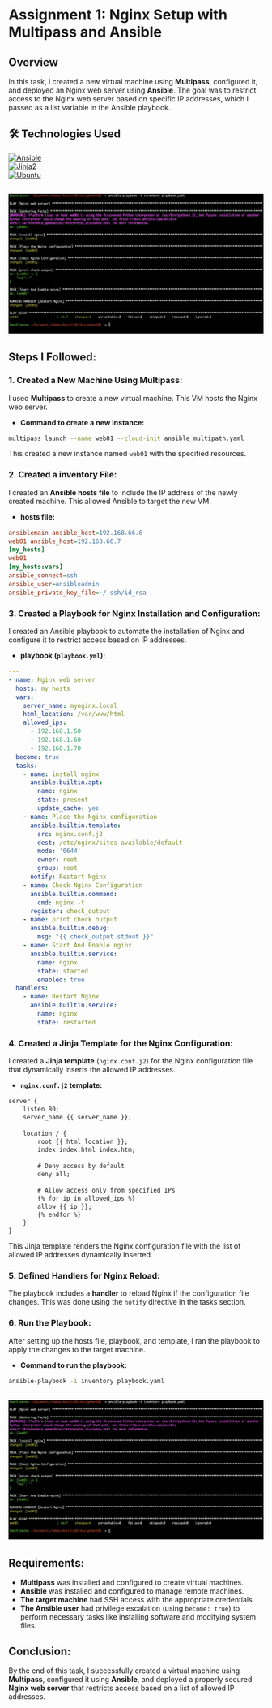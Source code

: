 # Assignment 1: Nginx Setup with Multipass and Ansible

## Overview

In this task, I created a new virtual machine using **Multipass**, configured it, and deployed an Nginx web server using **Ansible**. The goal was to restrict access to the Nginx web server based on specific IP addresses, which I passed as a list variable in the Ansible playbook.

## 🛠️ **Technologies Used**

[![Ansible](https://img.shields.io/badge/Ansible-Intermediate-blue?style=flat-square&logo=ansible)](#)  
[![Jinja2](https://img.shields.io/badge/Jinja2-Intermediate-blue?style=flat-square&logo=python)](#)  
[![Ubuntu](https://img.shields.io/badge/Ubuntu-Expert-orange?style=flat-square&logo=ubuntu)](#)

## ![Screenshot -1](./PlayBook.png) 

## Steps I Followed:

### 1. **Created a New Machine Using Multipass:**
I used **Multipass** to create a new virtual machine. This VM hosts the Nginx web server.

- **Command to create a new instance:**
  
```bash
multipass launch --name web01 --cloud-init ansible_multipath.yaml
```

This created a new instance named `web01` with the specified resources.

### 2. **Created a inventory File:**
I created an **Ansible hosts file** to include the IP address of the newly created machine. This allowed Ansible to target the new VM.

- **hosts file:**

```ini
ansiblemain ansible_host=192.168.66.6
web01 ansible_host=192.168.66.7
[my_hosts]
web01
[my_hosts:vars]
ansible_connect=ssh
ansible_user=ansibleadmin
ansible_private_key_file=~/.ssh/id_rsa
```

### 3. **Created a Playbook for Nginx Installation and Configuration:**
I created an Ansible playbook to automate the installation of Nginx and configure it to restrict access based on IP addresses.

- **playbook (`playbook.yml`):**

```yaml
---
- name: Nginx web server
  hosts: my_hosts
  vars: 
    server_name: mynginx.local
    html_location: /var/www/html
    allowed_ips:
      - 192.168.1.50
      - 192.168.1.60
      - 192.168.1.70
  become: true
  tasks:
    - name: install nginx
      ansible.builtin.apt:
        name: nginx
        state: present
        update_cache: yes
    - name: Place the Nginx configuration
      ansible.builtin.template:
        src: nginx.conf.j2
        dest: /etc/nginx/sites-available/default
        mode: '0644'
        owner: root
        group: root
      notify: Restart Nginx
    - name: Check Nginx Configuration
      ansible.builtin.command:
        cmd: nginx -t
      register: check_output
    - name: print check output
      ansible.builtin.debug:
        msg: "{{ check_output.stdout }}"
    - name: Start And Enable nginx
      ansible.builtin.service:
        name: nginx
        state: started
        enabled: true
  handlers:
    - name: Restart Nginx
      ansible.builtin.service:
        name: nginx
        state: restarted
```

### 4. **Created a Jinja Template for the Nginx Configuration:**
I created a **Jinja template** (`nginx.conf.j2`) for the Nginx configuration file that dynamically inserts the allowed IP addresses.

- **`nginx.conf.j2` template:**

```jinja
server {
    listen 80;
    server_name {{ server_name }};
    
    location / {
        root {{ html_location }};
        index index.html index.htm;
 
        # Deny access by default
        deny all;
 
        # Allow access only from specified IPs
        {% for ip in allowed_ips %}
        allow {{ ip }};
        {% endfor %}
    }
}
```

This Jinja template renders the Nginx configuration file with the list of allowed IP addresses dynamically inserted.

### 5. **Defined Handlers for Nginx Reload:**
The playbook includes a **handler** to reload Nginx if the configuration file changes. This was done using the `notify` directive in the tasks section.

### 6. **Run the Playbook:**
After setting up the hosts file, playbook, and template, I ran the playbook to apply the changes to the target machine.

- **Command to run the playbook:**

```bash
ansible-playbook -i inventory playbook.yaml
```

## ![Screenshot -1](./PlayBook.png)

## Requirements:

- **Multipass** was installed and configured to create virtual machines.
- **Ansible** was installed and configured to manage remote machines.
- **The target machine** had SSH access with the appropriate credentials.
- **The Ansible user** had privilege escalation (using `become: true`) to perform necessary tasks like installing software and modifying system files.

## Conclusion:
By the end of this task, I successfully created a virtual machine using **Multipass**, configured it using **Ansible**, and deployed a properly secured **Nginx web server** that restricts access based on a list of allowed IP addresses.